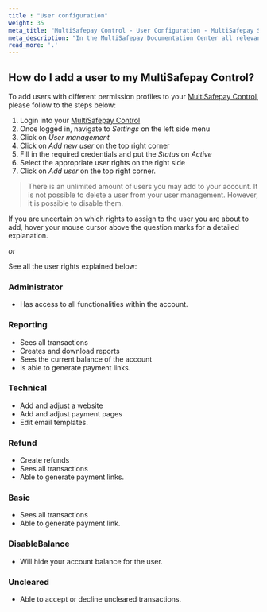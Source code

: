 ```yaml
---
title : "User configuration"
weight: 35
meta_title: "MultiSafepay Control - User Configuration - MultiSafepay Support"
meta_description: "In the MultiSafepay Documentation Center all relevant information regarding our Plugins and API. As well as Support pages for Payment Method, Tools and General Questions. You can also find the contact details of our Support Team and Integration Team."
read_more: '.'
---
```


## How do I add a user to my MultiSafepay Control?

To add users with different permission profiles to your [MultiSafepay Control](https://merchant.multisafepay.com), please follow to the steps below:

1. Login into your [MultiSafepay Control](https://merchant.multisafepay.com)
2. Once logged in, navigate to _Settings_ on the left side menu
3. Click on _User management_
4. Click on _Add new user_ on the top right corner
5. Fill in the required credentials and put the _Status_ on _Active_
6. Select the appropriate user rights on the right side
7. Click on _Add user_ on the top right corner.

> There is an unlimited amount of users you may add to your account. It is not possible to delete a user from your user management. However, it is possible to disable them.

If you are uncertain on which rights to assign to the user you are about to add, hover your mouse cursor above the question marks for a detailed explanation.

_or_

See all the user rights explained below:

### Administrator

* Has access to all functionalities within the account.

### Reporting

* Sees all transactions
* Creates and download reports
* Sees the current balance of the account
* Is able to generate payment links.

### Technical

* Add and adjust a website
* Add and adjust payment pages
* Edit email templates.

### Refund

* Create refunds
* Sees all transactions
* Able to generate payment links.

### Basic

* Sees all transactions
* Able to generate payment link.

### DisableBalance

* Will hide your account balance for the user.

### Uncleared

* Able to accept or decline uncleared transactions.


